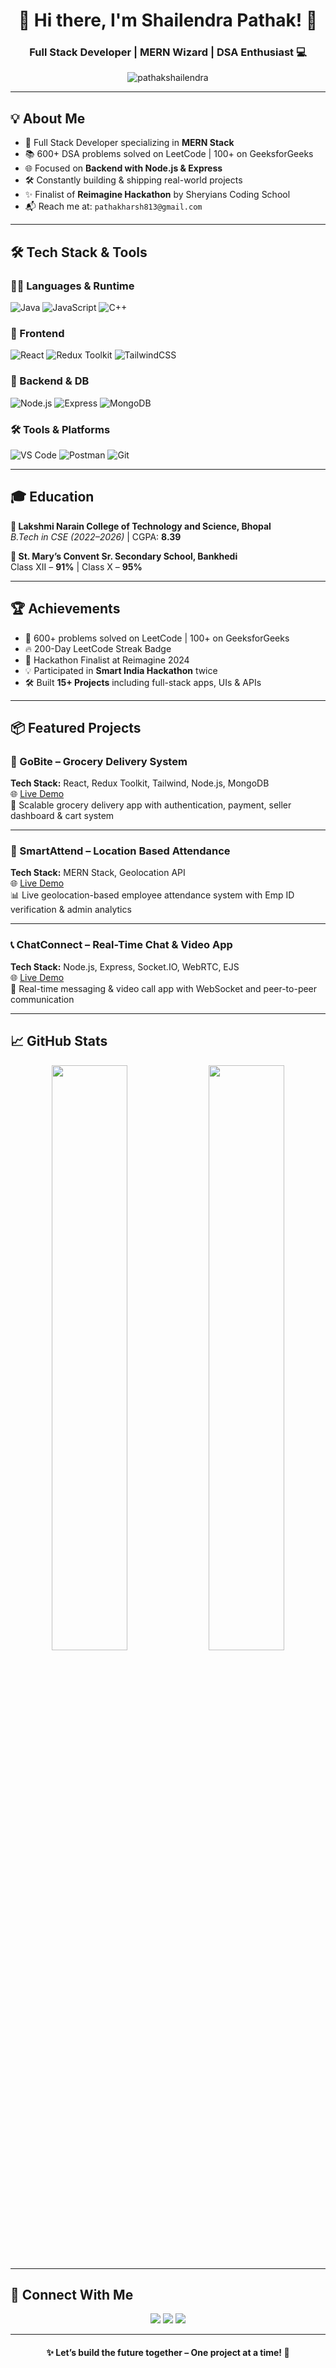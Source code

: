 <h1 align="center">🚀 Hi there, I'm Shailendra Pathak! 👋</h1>
<h3 align="center">Full Stack Developer | MERN Wizard | DSA Enthusiast 💻</h3>

<p align="center">
  <img src="https://komarev.com/ghpvc/?username=PathakShailendra&label=Profile%20views&color=brightgreen&style=flat" alt="pathakshailendra" />
</p>

---

## 💡 About Me

- 🔧 Full Stack Developer specializing in **MERN Stack**
- 📚 600+ DSA problems solved on LeetCode | 100+ on GeeksforGeeks
- 🌐 Focused on **Backend with Node.js & Express**
- 🛠️ Constantly building & shipping real-world projects
- ✨ Finalist of **Reimagine Hackathon** by Sheryians Coding School
- 📬 Reach me at: `pathakharsh813@gmail.com`

---

## 🛠️ Tech Stack & Tools

### 👨‍💻 Languages & Runtime
![Java](https://img.shields.io/badge/Java-%23ED8B00.svg?&style=flat&logo=java&logoColor=white)
![JavaScript](https://img.shields.io/badge/JavaScript-%23323330.svg?style=flat&logo=javascript)
![C++](https://img.shields.io/badge/C++-%2300599C.svg?style=flat&logo=c%2B%2B&logoColor=white)

### 🧩 Frontend
![React](https://img.shields.io/badge/React-%2320232a.svg?style=flat&logo=react)
![Redux Toolkit](https://img.shields.io/badge/Redux_Toolkit-%23764ABC.svg?style=flat&logo=redux)
![TailwindCSS](https://img.shields.io/badge/Tailwind-%2306B6D4.svg?style=flat&logo=tailwind-css)

### 🚀 Backend & DB
![Node.js](https://img.shields.io/badge/Node.js-%23339933.svg?style=flat&logo=node.js&logoColor=white)
![Express](https://img.shields.io/badge/Express.js-%23000000.svg?style=flat&logo=express&logoColor=white)
![MongoDB](https://img.shields.io/badge/MongoDB-%2347A248.svg?style=flat&logo=mongodb&logoColor=white)

### 🛠 Tools & Platforms
![VS Code](https://img.shields.io/badge/VS%20Code-%23007ACC.svg?style=flat&logo=visual-studio-code)
![Postman](https://img.shields.io/badge/Postman-%23FF6C37.svg?style=flat&logo=postman)
![Git](https://img.shields.io/badge/Git-%23F05032.svg?style=flat&logo=git&logoColor=white)

---

## 🎓 Education

**🏫 Lakshmi Narain College of Technology and Science, Bhopal**  
*B.Tech in CSE (2022–2026)* | CGPA: **8.39**

**🏫 St. Mary’s Convent Sr. Secondary School, Bankhedi**  
Class XII – **91%** | Class X – **95%**

---

## 🏆 Achievements

- 🥇 600+ problems solved on LeetCode | 100+ on GeeksforGeeks  
- 🔥 200-Day LeetCode Streak Badge  
- 🧠 Hackathon Finalist at Reimagine 2024  
- 💡 Participated in **Smart India Hackathon** twice  
- 🛠️ Built **15+ Projects** including full-stack apps, UIs & APIs  

---

## 📦 Featured Projects

### 🛒 GoBite – Grocery Delivery System  
**Tech Stack:** React, Redux Toolkit, Tailwind, Node.js, MongoDB  
🌐 [Live Demo](https://gobite-frontend.onrender.com/)  
💬 Scalable grocery delivery app with authentication, payment, seller dashboard & cart system

---

### 📍 SmartAttend – Location Based Attendance  
**Tech Stack:** MERN Stack, Geolocation API  
🌐 [Live Demo](https://attendence-system-frontend.onrender.com/)  
📊 Live geolocation-based employee attendance system with Emp ID verification & admin analytics

---

### 📞 ChatConnect – Real-Time Chat & Video App  
**Tech Stack:** Node.js, Express, Socket.IO, WebRTC, EJS  
🌐 [Live Demo](https://omegalapp.onrender.com/)  
💬 Real-time messaging & video call app with WebSocket and peer-to-peer communication

---

## 📈 GitHub Stats

<p align="center">
  <img src="https://github-readme-stats.vercel.app/api?username=PathakShailendra&show_icons=true&theme=tokyonight" width="49%" />
  <img src="https://github-readme-stats.vercel.app/api/top-langs/?username=PathakShailendra&layout=compact&theme=tokyonight" width="49%" />
</p>

---

## 🤝 Connect With Me

<p align="center">
  <a href="mailto:pathakharsh813@gmail.com"><img src="https://img.shields.io/badge/Gmail-D14836?style=for-the-badge&logo=gmail&logoColor=white"/></a>
  <a href="https://www.linkedin.com/in/shailendra-pathak-51a194258/" target="_blank"><img src="https://img.shields.io/badge/LinkedIn-blue?style=for-the-badge&logo=linkedin&logoColor=white"/></a>
  <a href="https://github.com/PathakShailendra"><img src="https://img.shields.io/badge/GitHub-000?style=for-the-badge&logo=github&logoColor=white"/></a>
</p>

---

<h4 align="center">✨ Let’s build the future together – One project at a time! 🚀</h4>
